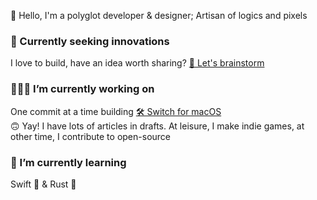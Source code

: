 <!--
**ahkohd/ahkohd** is a ✨ _special_ ✨ repository because its `README.md` (this file) appears on your GitHub profile.

Here are some ideas to get you started:

- 🔭 I’m currently working on ...
- 🌱 I’m currently learning ...
- 👯 I’m looking to collaborate on ...
- 🤔 I’m looking for help with ...
- 💬 Ask me about ...
- 📫 How to reach me: ...
- 😄 Pronouns: ...
- ⚡ Fun fact: ...
-->

👋 Hello, I'm a polyglot developer & designer; Artisan of logics and pixels

### 🔮 Currently seeking innovations
I love to build, have an idea worth sharing? [💬 Let's brainstorm](https://twitter.com/messages/compose?recipient_id=2212463825&text=Hello%2C%20world!)

### 👷🏽‍♂️ I’m currently working on
One commit at a time building [🛠 Switch for macOS](https://get-switch.app)
<br/>
🙃 Yay! I have lots of articles in drafts. At leisure, I make indie games, at other time, I contribute to open-source

### 🌱 I’m currently learning
Swift 🦅 & Rust 🦀
